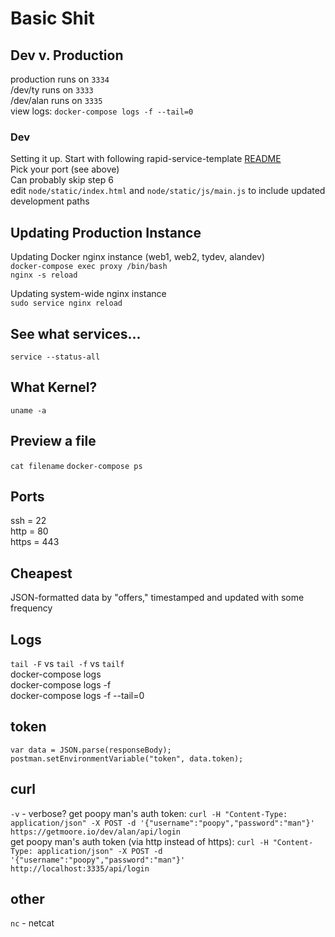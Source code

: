# Basic Shit #

## Dev v. Production ##
production runs on `3334`  
/dev/ty runs on `3333`  
/dev/alan runs on `3335`  
view logs: `docker-compose logs -f --tail=0`  

### Dev ###
Setting it up. Start with following rapid-service-template [README](https://github.com/whilesoftware/rapid-service-template/blob/master/README.md)  
Pick your port (see above)  
Can probably skip step 6  
edit `node/static/index.html` and `node/static/js/main.js` to include updated development paths  


## Updating Production Instance ##
Updating Docker nginx instance (web1, web2, tydev, alandev)  
`docker-compose exec proxy /bin/bash`  
`nginx -s reload`  

Updating system-wide nginx instance  
`sudo service nginx reload`

## See what services... ##
`service --status-all`

## What Kernel? ##
`uname -a`

## Preview a file ##
`cat filename`
`docker-compose ps`

## Ports ##
ssh = 22  
http = 80  
https = 443  

## Cheapest ##
JSON-formatted data by "offers," timestamped and updated with some frequency  

## Logs ##
`tail -F` vs `tail -f` vs `tailf`  
docker-compose logs  
docker-compose logs -f  
docker-compose logs -f --tail=0

## token ##
`var data = JSON.parse(responseBody);`
`postman.setEnvironmentVariable("token", data.token);`

## curl ##
`-v` - verbose?
get poopy man's auth token: `curl -H "Content-Type: application/json" -X POST -d '{"username":"poopy","password":"man"}' https://getmoore.io/dev/alan/api/login`  
get poopy man's auth token (via http instead of https): `curl -H "Content-Type: application/json" -X POST -d '{"username":"poopy","password":"man"}' http://localhost:3335/api/login`  

## other ##
`nc` - netcat  